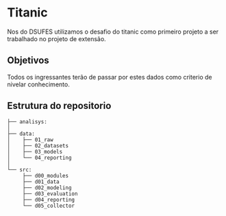 # Titanic

Nos do DSUFES utilizamos o desafio do titanic como primeiro projeto a ser trabalhado no projeto de extensão. 

## Objetivos
Todos os ingressantes terão de passar por estes dados como criterio de nivelar conhecimento.

## Estrutura do repositorio

    ├── analisys:
    │
    ├── data:
    │    ├── 01_raw
    │    ├── 02_datasets
    │    ├── 03_models
    │    └── 04_reporting
    │
    └── src:
         ├── d00_modules
         ├── d01_data
         ├── d02_modeling
         ├── d03_evaluation
         ├── d04_reporting
         └── d05_collector
